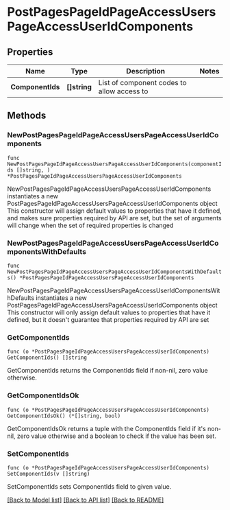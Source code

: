 # PostPagesPageIdPageAccessUsersPageAccessUserIdComponents

## Properties

Name | Type | Description | Notes
------------ | ------------- | ------------- | -------------
**ComponentIds** | **[]string** | List of component codes to allow access to | 

## Methods

### NewPostPagesPageIdPageAccessUsersPageAccessUserIdComponents

`func NewPostPagesPageIdPageAccessUsersPageAccessUserIdComponents(componentIds []string, ) *PostPagesPageIdPageAccessUsersPageAccessUserIdComponents`

NewPostPagesPageIdPageAccessUsersPageAccessUserIdComponents instantiates a new PostPagesPageIdPageAccessUsersPageAccessUserIdComponents object
This constructor will assign default values to properties that have it defined,
and makes sure properties required by API are set, but the set of arguments
will change when the set of required properties is changed

### NewPostPagesPageIdPageAccessUsersPageAccessUserIdComponentsWithDefaults

`func NewPostPagesPageIdPageAccessUsersPageAccessUserIdComponentsWithDefaults() *PostPagesPageIdPageAccessUsersPageAccessUserIdComponents`

NewPostPagesPageIdPageAccessUsersPageAccessUserIdComponentsWithDefaults instantiates a new PostPagesPageIdPageAccessUsersPageAccessUserIdComponents object
This constructor will only assign default values to properties that have it defined,
but it doesn't guarantee that properties required by API are set

### GetComponentIds

`func (o *PostPagesPageIdPageAccessUsersPageAccessUserIdComponents) GetComponentIds() []string`

GetComponentIds returns the ComponentIds field if non-nil, zero value otherwise.

### GetComponentIdsOk

`func (o *PostPagesPageIdPageAccessUsersPageAccessUserIdComponents) GetComponentIdsOk() (*[]string, bool)`

GetComponentIdsOk returns a tuple with the ComponentIds field if it's non-nil, zero value otherwise
and a boolean to check if the value has been set.

### SetComponentIds

`func (o *PostPagesPageIdPageAccessUsersPageAccessUserIdComponents) SetComponentIds(v []string)`

SetComponentIds sets ComponentIds field to given value.



[[Back to Model list]](../README.md#documentation-for-models) [[Back to API list]](../README.md#documentation-for-api-endpoints) [[Back to README]](../README.md)


